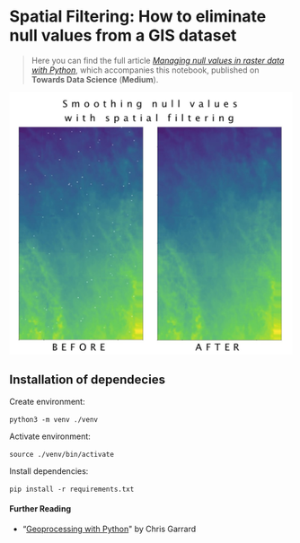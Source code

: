# Spatial Filtering: How to eliminate null values from a GIS dataset

>Here you can find the full article *[Managing null values in raster data with Python](https://towardsdatascience.com/managing-null-values-in-raster-data-with-python-511339b1b31b)*, which accompanies this notebook, published on **Towards Data Science** (**Medium**). 

![Images of GIS elevation data before and after spatial filter smoothing has been applied.](images/null_smoothing.jpg)

## Installation of dependecies

Create environment:

```python3 -m venv ./venv```

Activate environment:

```source ./venv/bin/activate```

Install dependencies:

```pip install -r requirements.txt```

#### __Further Reading__

* “[Geoprocessing with Python](https://livebook.manning.com/book/geoprocessing-with-python/chapter-11/77)" by Chris Garrard

